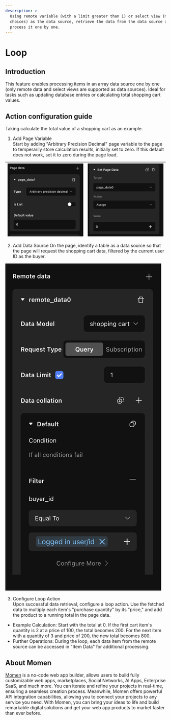 ```yaml
---
description: >-
  Using remote variable (with a limit greater than 1) or select view (multiple
  choices) as the data source, retrieve the data from the data source and
  process it one by one.
---
```


# Loop

## Introduction

This feature enables processing items in an array data source one by one (only remote data and select views are supported as data sources). Ideal for tasks such as updating database entries or calculating total shopping cart values.

## Action configuration guide

Taking calculate the total value of a shopping cart as an example.

1. Add Page Variable\
   Start by adding "Arbitrary Precision Decimal" page variable to the page to temperarily store calculation results, initially set to zero. If this default does not work, set it to zero during the page load.

| <img src="../.gitbook/assets/0 (47).png" alt="" data-size="original"> | <img src="../.gitbook/assets/1 (86).png" alt="" data-size="original"> |
| --------------------------------------------------------------------- | --------------------------------------------------------------------- |

2. Add Data Source On the page, identify a table as a data source so that the page will request the shopping cart data, filtered by the current user ID as the buyer.

![](<../.gitbook/assets/2 (70).png>)

3. Configure Loop Action\
   Upon successful data retrieval, configure a loop action. Use the fetched data to multiply each item's "purchase quantity" by its "price," and add the product to a running total in the page data.

* Example Calculation: Start with the total at 0. If the first cart item's quantity is 2 at a price of 100, the total becomes 200. For the next item with a quantity of 3 and price of 200, the new total becomes 800.
* Further Operations: During the loop, each data item from the remote source can be accessed in "Item Data" for additional processing.

## About Momen​​​​​

[Momen](https://momen.app/?channel=blog-about) is a no-code web app builder, allows users to build fully customizable web apps, marketplaces, Social Networks, AI Apps, Enterprise SaaS, and much more. You can iterate and refine your projects in real-time, ensuring a seamless creation process. Meanwhile, Momen offers powerful API integration capabilities, allowing you to connect your projects to any service you need. With Momen, you can bring your ideas to life and build remarkable digital solutions and get your web app products to market faster than ever before.​​
